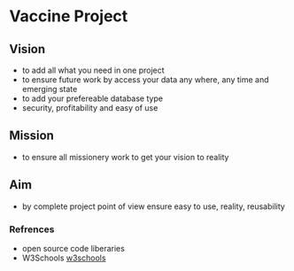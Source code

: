 # Vaccine Project
## Vision
- to add all what you need in one project
- to ensure future work by access your data any where, any time and emerging state
- to add your prefereable database type
- security, profitability and easy of use

## Mission
- to ensure all missionery work to get your vision to reality

## Aim
- by complete project point of view ensure easy to use, reality, reusability

### Refrences
- open source code liberaries
- W3Schools [w3schools](http://www.w3scholls.com)
